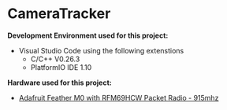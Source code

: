 # CameraTracker
**Development Environment used for this project:**
  - Visual Studio Code using the following extenstions
    - C/C++ V0.26.3
    - PlatformIO IDE 1.10
  
**Hardware used for this project:**
  - [Adafruit Feather M0 with RFM69HCW Packet Radio - 915mhz](https://www.adafruit.com/product/3176)
